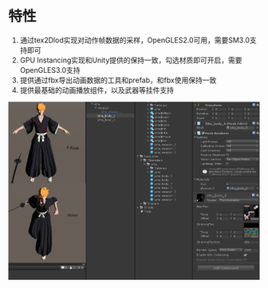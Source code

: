 # 特性
1. 通过tex2Dlod实现对动作帧数据的采样，OpenGLES2.0可用，需要SM3.0支持即可
2. GPU Instancing实现和Unity提供的保持一致，勾选材质即可开启，需要OpenGLES3.0支持
3. 提供通过fbx导出动画数据的工具和prefab，和fbx使用保持一致
4. 提供最基础的动画播放组件，以及武器等挂件支持

![Alt text](./Snapshots/test.png)
